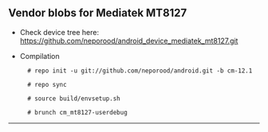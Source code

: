 Vendor blobs for Mediatek MT8127
---------------

* Check device tree here:
https://github.com/neporood/android_device_mediatek_mt8127.git

* Compilation

        # repo init -u git://github.com/neporood/android.git -b cm-12.1
        
        # repo sync
        
        # source build/envsetup.sh
        
        # brunch cm_mt8127-userdebug

---------------
